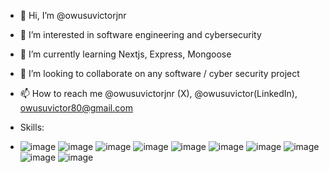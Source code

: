 - 👋 Hi, I’m @owusuvictorjnr
- 👀 I’m interested in software engineering and cybersecurity 
- 🌱 I’m currently learning Nextjs, Express, Mongoose
- 💞️ I’m looking to collaborate on any software / cyber security project
- 📫 How to reach me @owusuvictorjnr (X), @owusuvictor(LinkedIn), owusuvictor80@gmail.com

- Skills:
- ![image](https://github.com/user-attachments/assets/35b6dd01-81cb-412d-9965-444c237cab04) ![image](https://github.com/user-attachments/assets/389e8e27-dee8-42b1-b212-e0bb4a98be28) ![image](https://github.com/user-attachments/assets/7afd65e2-f866-412b-9501-58bb44b4592d) ![image](https://github.com/user-attachments/assets/9b249ae8-06fd-4233-aa43-9521bdb8824a) ![image](https://github.com/user-attachments/assets/fada341e-6a3a-4ec2-8853-aefdeac03002) ![image](https://github.com/user-attachments/assets/03e15f14-e382-4975-82b4-48fdddccc31e) ![image](https://github.com/user-attachments/assets/69227f0b-1c75-4d91-bd2d-943a25e9a889) ![image](https://github.com/user-attachments/assets/3ecb83f2-9f68-4787-8d78-4aca32f2adb5)  ![image](https://github.com/user-attachments/assets/b34a9609-3082-4237-9693-1811532fc54c)  ![image](https://github.com/user-attachments/assets/9445f037-70f7-4dbb-b95d-4b62ace7817e)













<!---
owusuvictorjnr/owusuvictorjnr is a ✨ special ✨ repository because its `README.md` (this file) appears on your GitHub profile.
You can click the Preview link to take a look at your changes.
--->
